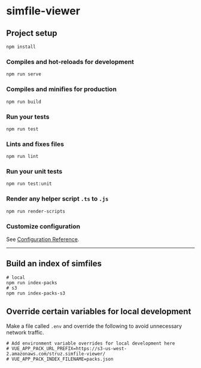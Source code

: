 # simfile-viewer

## Project setup
```
npm install
```

### Compiles and hot-reloads for development
```
npm run serve
```

### Compiles and minifies for production
```
npm run build
```

### Run your tests
```
npm run test
```

### Lints and fixes files
```
npm run lint
```

### Run your unit tests
```
npm run test:unit
```

### Render any helper script `.ts` to `.js`
```
npm run render-scripts
```

### Customize configuration
See [Configuration Reference](https://cli.vuejs.org/config/).

---

## Build an index of simfiles
```
# local
npm run index-packs
# s3
npm run index-packs-s3
```

## Override certain variables for local development
Make a file called `.env` and override the following to avoid unnecessary network traffic.
```
# Add environment variable overrides for local development here
# VUE_APP_PACK_URL_PREFIX=https://s3-us-west-2.amazonaws.com/struz.simfile-viewer/
# VUE_APP_PACK_INDEX_FILENAME=packs.json
```
